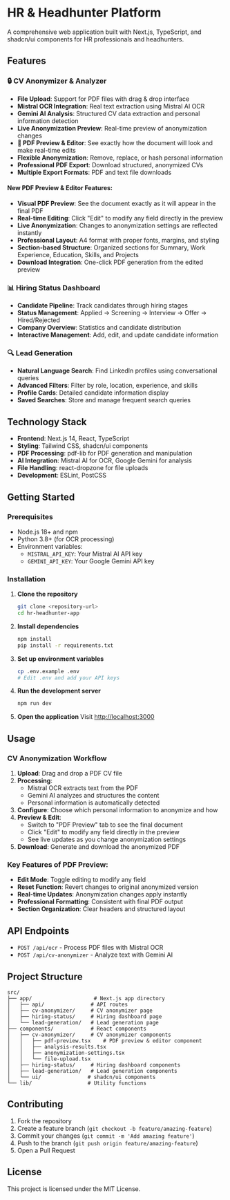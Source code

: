 # HR & Headhunter Platform

A comprehensive web application built with Next.js, TypeScript, and shadcn/ui components for HR professionals and headhunters.

## Features

### 🔒 CV Anonymizer & Analyzer
- **File Upload**: Support for PDF files with drag & drop interface
- **Mistral OCR Integration**: Real text extraction using Mistral AI OCR
- **Gemini AI Analysis**: Structured CV data extraction and personal information detection
- **Live Anonymization Preview**: Real-time preview of anonymization changes
- **📄 PDF Preview & Editor**: See exactly how the document will look and make real-time edits
- **Flexible Anonymization**: Remove, replace, or hash personal information
- **Professional PDF Export**: Download structured, anonymized CVs
- **Multiple Export Formats**: PDF and text file downloads

#### New PDF Preview & Editor Features:
- **Visual PDF Preview**: See the document exactly as it will appear in the final PDF
- **Real-time Editing**: Click "Edit" to modify any field directly in the preview
- **Live Anonymization**: Changes to anonymization settings are reflected instantly
- **Professional Layout**: A4 format with proper fonts, margins, and styling
- **Section-based Structure**: Organized sections for Summary, Work Experience, Education, Skills, and Projects
- **Download Integration**: One-click PDF generation from the edited preview

### 📊 Hiring Status Dashboard
- **Candidate Pipeline**: Track candidates through hiring stages
- **Status Management**: Applied → Screening → Interview → Offer → Hired/Rejected
- **Company Overview**: Statistics and candidate distribution
- **Interactive Management**: Add, edit, and update candidate information

### 🔍 Lead Generation
- **Natural Language Search**: Find LinkedIn profiles using conversational queries
- **Advanced Filters**: Filter by role, location, experience, and skills
- **Profile Cards**: Detailed candidate information display
- **Saved Searches**: Store and manage frequent search queries

## Technology Stack

- **Frontend**: Next.js 14, React, TypeScript
- **Styling**: Tailwind CSS, shadcn/ui components
- **PDF Processing**: pdf-lib for PDF generation and manipulation
- **AI Integration**: Mistral AI for OCR, Google Gemini for analysis
- **File Handling**: react-dropzone for file uploads
- **Development**: ESLint, PostCSS

## Getting Started

### Prerequisites
- Node.js 18+ and npm
- Python 3.8+ (for OCR processing)
- Environment variables:
  - `MISTRAL_API_KEY`: Your Mistral AI API key
  - `GEMINI_API_KEY`: Your Google Gemini API key

### Installation

1. **Clone the repository**
   ```bash
   git clone <repository-url>
   cd hr-headhunter-app
   ```

2. **Install dependencies**
   ```bash
   npm install
   pip install -r requirements.txt
   ```

3. **Set up environment variables**
   ```bash
   cp .env.example .env
   # Edit .env and add your API keys
   ```

4. **Run the development server**
   ```bash
   npm run dev
   ```

5. **Open the application**
   Visit [http://localhost:3000](http://localhost:3000)

## Usage

### CV Anonymization Workflow

1. **Upload**: Drag and drop a PDF CV file
2. **Processing**: 
   - Mistral OCR extracts text from the PDF
   - Gemini AI analyzes and structures the content
   - Personal information is automatically detected
3. **Configure**: Choose which personal information to anonymize and how
4. **Preview & Edit**: 
   - Switch to "PDF Preview" tab to see the final document
   - Click "Edit" to modify any field directly in the preview
   - See live updates as you change anonymization settings
5. **Download**: Generate and download the anonymized PDF

### Key Features of PDF Preview:

- **Edit Mode**: Toggle editing to modify any field
- **Reset Function**: Revert changes to original anonymized version
- **Real-time Updates**: Anonymization changes apply instantly
- **Professional Formatting**: Consistent with final PDF output
- **Section Organization**: Clear headers and structured layout

## API Endpoints

- `POST /api/ocr` - Process PDF files with Mistral OCR
- `POST /api/cv-anonymizer` - Analyze text with Gemini AI

## Project Structure

```
src/
├── app/                    # Next.js app directory
│   ├── api/               # API routes
│   ├── cv-anonymizer/     # CV anonymizer page
│   ├── hiring-status/     # Hiring dashboard page
│   └── lead-generation/   # Lead generation page
├── components/            # React components
│   ├── cv-anonymizer/     # CV anonymizer components
│   │   ├── pdf-preview.tsx    # PDF preview & editor component
│   │   ├── analysis-results.tsx
│   │   ├── anonymization-settings.tsx
│   │   └── file-upload.tsx
│   ├── hiring-status/     # Hiring dashboard components
│   ├── lead-generation/   # Lead generation components
│   └── ui/               # shadcn/ui components
└── lib/                  # Utility functions
```

## Contributing

1. Fork the repository
2. Create a feature branch (`git checkout -b feature/amazing-feature`)
3. Commit your changes (`git commit -m 'Add amazing feature'`)
4. Push to the branch (`git push origin feature/amazing-feature`)
5. Open a Pull Request

## License

This project is licensed under the MIT License.

